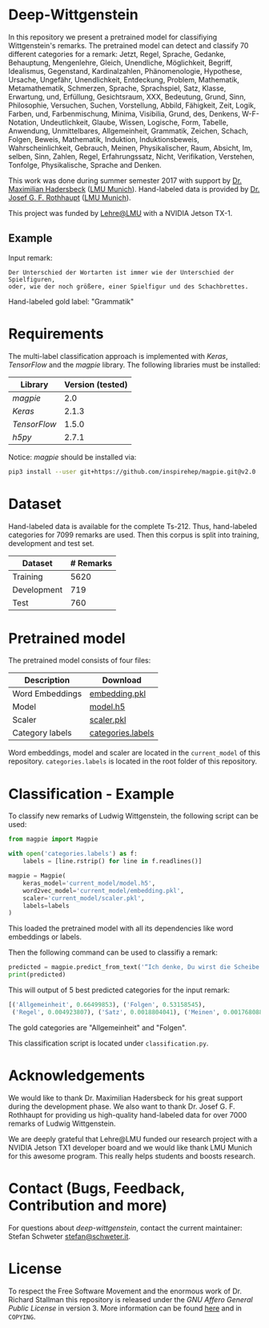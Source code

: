 # Deep-Wittgenstein

In this repository we present a pretrained model for classifiying
Wittgenstein's remarks. The pretrained model can detect and classify 70
different categories for a remark: Jetzt, Regel, Sprache, Gedanke, Behauptung,
Mengenlehre, Gleich, Unendliche, Möglichkeit, Begriff, Idealismus, Gegenstand,
Kardinalzahlen, Phänomenologie, Hypothese, Ursache, Ungefähr, Unendlichkeit,
Entdeckung, Problem, Mathematik, Metamathematik, Schmerzen, Sprache,
Sprachspiel, Satz, Klasse, Erwartung, und, Erfüllung, Gesichtsraum, XXX,
Bedeutung, Grund, Sinn, Philosophie, Versuchen, Suchen, Vorstellung, Abbild,
Fähigkeit, Zeit, Logik, Farben, und, Farbenmischung, Minima, Visibilia, Grund,
des, Denkens, W-F-Notation, Undeutlichkeit, Glaube, Wissen, Logische, Form,
Tabelle, Anwendung, Unmittelbares, Allgemeinheit, Grammatik, Zeichen, Schach,
Folgen, Beweis, Mathematik, Induktion, Induktionsbeweis, Wahrscheinlichkeit,
Gebrauch, Meinen, Physikalischer, Raum, Absicht, Im, selben, Sinn, Zahlen,
Regel, Erfahrungssatz, Nicht, Verifikation, Verstehen, Tonfolge, Physikalische,
Sprache and Denken.

This work was done during summer semester 2017 with support by [Dr. Maximilian
Hadersbeck](http://cis.lmu.de/personen/mitarbeiter/hadersbeck/index.html) ([LMU
Munich](https://www.en.uni-muenchen.de/index.html)). Hand-labeled data is
provided by [Dr. Josef G. F.
Rothhaupt](http://www.philosophie.uni-muenchen.de/lehreinheiten/philosophie_1/personen/josef_rothhaupt/index.html)
([LMU Munich](https://www.en.uni-muenchen.de/index.html)).

This project was funded by
[Lehre@LMU](https://www.uni-muenchen.de/studium/lehre_at_lmu/index.html) with a
NVIDIA Jetson TX-1.

## Example

Input remark:

```text
Der Unterschied der Wortarten ist immer wie der Unterschied der Spielfiguren,
oder, wie der noch größere, einer Spielfigur und des Schachbrettes.
```

Hand-labeled gold label: "Grammatik"

# Requirements

The multi-label classification approach is implemented with *Keras*, *TensorFlow*
and the *magpie* library. The following libraries must be installed:

| Library      | Version (tested)
| ------------ | ----------------
| *magpie*     | 2.0
| *Keras*      | 2.1.3
| *TensorFlow* | 1.5.0
| *h5py*       | 2.7.1

Notice: *magpie* should be installed via:

```bash
pip3 install --user git+https://github.com/inspirehep/magpie.git@v2.0
```

# Dataset

Hand-labeled data is available for the complete Ts-212. Thus, hand-labeled
categories for 7099 remarks are used. Then this corpus is split into training,
development and test set.

| Dataset     | # Remarks
| ----------- | ---------
| Training    | 5620
| Development | 719
| Test        | 760

# Pretrained model

The pretrained model consists of four files:

| Description | Download
| ----------- | --------
| Word Embeddings | [embedding.pkl](https://github.com/stefan-it/deep-wittgenstein/raw/master/current_model/embedding.pkl)
| Model           | [model.h5](https://github.com/stefan-it/deep-wittgenstein/raw/master/current_model/model.h5)
| Scaler          | [scaler.pkl](https://github.com/stefan-it/deep-wittgenstein/raw/master/current_model/scaler.pkl)
| Category labels | [categories.labels](https://github.com/stefan-it/deep-wittgenstein/raw/master/categories.labels)

Word embeddings, model and scaler are located in the `current_model` of this
repository. `categories.labels` is located in the root folder of this repository.

# Classification - Example

To classify new remarks of Ludwig Wittgenstein, the following script can be used:

```python
from magpie import Magpie

with open('categories.labels') as f:
    labels = [line.rstrip() for line in f.readlines()]

magpie = Magpie(
    keras_model='current_model/model.h5',
    word2vec_model='current_model/embedding.pkl',
    scaler='current_model/scaler.pkl',
    labels=labels
)
```

This loaded the pretrained model with all its dependencies like word embeddings
or labels.

Then the following command can be used to classifiy a remark:

```python
predicted = magpie.predict_from_text('“Ich denke, Du wirst die Scheibe irgendwo innerhalb dieses Kreises treffen”.')
print(predicted)
```

This will output of 5 best predicted categories for the input remark:

```python
[('Allgemeinheit', 0.66499853), ('Folgen', 0.53158545),
 ('Regel', 0.004923807), ('Satz', 0.0018804041), ('Meinen', 0.0017680882)]
```

The gold categories are "Allgemeinheit" and "Folgen".

This classification script is located under `classification.py`.

# Acknowledgements

We would like to thank Dr. Maximilian Hadersbeck for his great support during
the development phase. We also want to thank Dr. Josef G. F. Rothhaupt for
providing us high-quality hand-labeled data for over 7000 remarks of Ludwig
Wittgenstein.

We are deeply grateful that Lehre@LMU funded our research project with a
NVIDIA Jetson TX1 developer board and we would like thank LMU Munich for this
awesome program. This really helps students and boosts research.

# Contact (Bugs, Feedback, Contribution and more)

For questions about *deep-wittgenstein*, contact the current maintainer:
Stefan Schweter <stefan@schweter.it>.

# License

To respect the Free Software Movement and the enormous work of Dr. Richard Stallman
this repository is released under the *GNU Affero General Public License*
in version 3. More information can be found [here](https://www.gnu.org/licenses/licenses.html)
and in `COPYING`.
